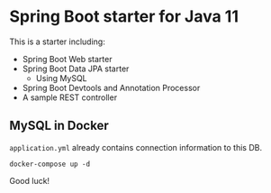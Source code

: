 # Spring Boot starter for Java 11
This is a starter including:
* Spring Boot Web starter
* Spring Boot Data JPA starter
    * Using MySQL
* Spring Boot Devtools and Annotation Processor
* A sample REST controller

## MySQL in Docker
`application.yml` already contains connection information to this DB.
```shell script
docker-compose up -d
```

Good luck!